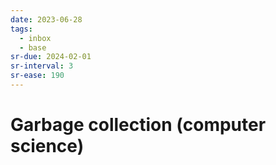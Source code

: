 ```yaml
---
date: 2023-06-28
tags:
  - inbox
  - base
sr-due: 2024-02-01
sr-interval: 3
sr-ease: 190
---
```

# Garbage collection (computer science)
